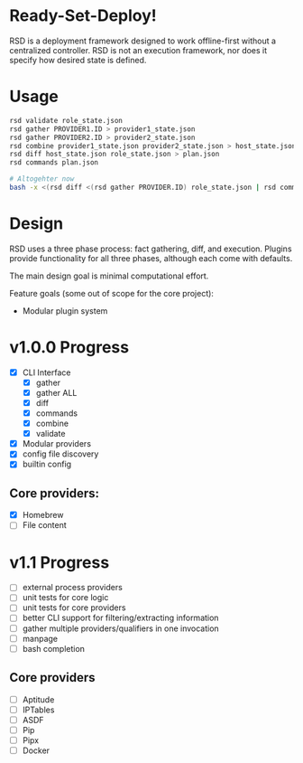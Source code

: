 # Ready-Set-Deploy!

RSD is a deployment framework designed to work offline-first without a centralized controller.
RSD is not an execution framework, nor does it specify how desired state is defined.

# Usage

```bash
rsd validate role_state.json
rsd gather PROVIDER1.ID > provider1_state.json
rsd gather PROVIDER2.ID > provider2_state.json
rsd combine provider1_state.json provider2_state.json > host_state.json
rsd diff host_state.json role_state.json > plan.json
rsd commands plan.json

# Altogehter now
bash -x <(rsd diff <(rsd gather PROVIDER.ID) role_state.json | rsd commands - )
```

# Design

RSD uses a three phase process: fact gathering, diff, and execution.
Plugins provide functionality for all three phases, although each come with defaults.

The main design goal is minimal computational effort.

Feature goals (some out of scope for the core project):

* Modular plugin system

# v1.0.0 Progress

- [x] CLI Interface
    - [x] gather
    - [x] gather ALL
    - [x] diff
    - [x] commands
    - [x] combine
    - [x] validate
- [x] Modular providers
- [x] config file discovery
- [x] builtin config

## Core providers:

- [x] Homebrew
- [ ] File content

# v1.1 Progress

- [ ] external process providers
- [ ] unit tests for core logic
- [ ] unit tests for core providers
- [ ] better CLI support for filtering/extracting information
- [ ] gather multiple providers/qualifiers in one invocation
- [ ] manpage
- [ ] bash completion

## Core providers

- [ ] Aptitude
- [ ] IPTables
- [ ] ASDF
- [ ] Pip
- [ ] Pipx
- [ ] Docker
